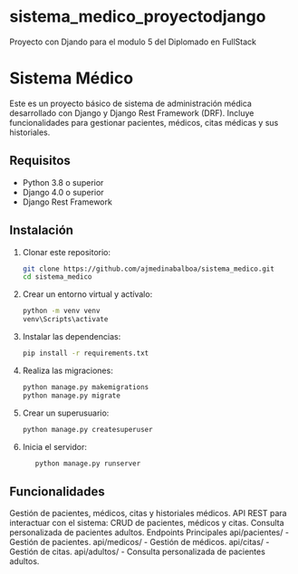 # sistema_medico_proyectodjango
Proyecto con Djando para el modulo 5 del Diplomado en FullStack

# Sistema Médico

Este es un proyecto básico de sistema de administración médica desarrollado con Django y Django Rest Framework (DRF). Incluye funcionalidades para gestionar pacientes, médicos, citas médicas y sus historiales.

## Requisitos

- Python 3.8 o superior
- Django 4.0 o superior
- Django Rest Framework

## Instalación

1. Clonar este repositorio:
   ```bash
   git clone https://github.com/ajmedinabalboa/sistema_medico.git
   cd sistema_medico

2. Crear un entorno virtual y actívalo:
    ```bash
    python -m venv venv
    venv\Scripts\activate

3. Instalar las dependencias:
   ```bash
   pip install -r requirements.txt

4. Realiza las migraciones:
   ```bash
   python manage.py makemigrations
   python manage.py migrate

5. Crear un superusuario:
   ```bash
   python manage.py createsuperuser

6. Inicia el servidor:
   ```bash
      python manage.py runserver

## Funcionalidades

Gestión de pacientes, médicos, citas y historiales médicos.
API REST para interactuar con el sistema:
CRUD de pacientes, médicos y citas.
Consulta personalizada de pacientes adultos.
Endpoints Principales
api/pacientes/ - Gestión de pacientes.
api/medicos/ - Gestión de médicos.
api/citas/ - Gestión de citas.
api/adultos/ - Consulta personalizada de pacientes adultos.

